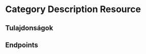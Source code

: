 # Category Description Resource

## Tulajdonságok

<ResourceProperties :resource="'category_description'" :lang="'hu'"/>

## Endpoints

[//]: <> (GET ENDPOINT)
<ResourceEndpoint :resource="'category_description'" :endpoint="'get'" :lang="'hu'">

<template v-slot:responseJSON>

<<< @/docs/fixtures/api/category_description/response/json/get_id.json

</template>

<template v-slot:responseXML>

<<< @/docs/fixtures/api/category_description/response/xml/get_id.xml

</template>

</ResourceEndpoint>

[//]: <> (GETCOLLECTION ENDPOINT)
<ResourceEndpoint :resource="'category_description'" :endpoint="'getCollection'" :lang="'hu'">

<template v-slot:responseJSON>

<<< @/docs/fixtures/api/category_description/response/json/get_page.json

</template>

<template v-slot:responseXML>

<<< @/docs/fixtures/api/category_description/response/xml/get_page.xml

</template>

</ResourceEndpoint>

[//]: <> (POST ENDPOINT)
<ResourceEndpoint :resource="'category_description'" :endpoint="'post'" :lang="'hu'">

<template v-slot:request>

<<< @/docs/fixtures/api/category_description/request/post.json

</template>

<template v-slot:responseJSON>

<<< @/docs/fixtures/api/category_description/response/json/get_id.json

</template>

<template v-slot:responseXML>

<<< @/docs/fixtures/api/category_description/response/xml/get_id.xml

</template>

</ResourceEndpoint>

[//]: <> (PUT ENDPOINT)
<ResourceEndpoint :resource="'category_description'" :endpoint="'put'" :lang="'hu'">

<template v-slot:request>

<<< @/docs/fixtures/api/category_description/request/put.json

</template>

<template v-slot:responseJSON>

<<< @/docs/fixtures/api/category_description/response/json/get_id.json

</template>

<template v-slot:responseXML>

<<< @/docs/fixtures/api/category_description/response/xml/get_id.xml

</template>

</ResourceEndpoint>

[//]: <> (DELETE ENDPOINT)
<ResourceEndpoint :resource="'category_description'" :endpoint="'delete'" :lang="'hu'"/>

